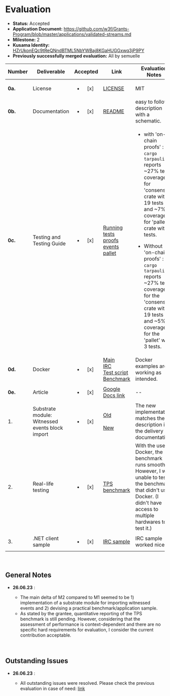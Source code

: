 # Evaluation

- **Status:** Accepted
- **Application Document:** https://github.com/w3f/Grants-Program/blob/master/applications/validated-streams.md
- **Milestone:** 2 
- **Kusama Identity:** [HZrUkonEQc9tReQNndBTML5NbYWBaj8KGaHUGGxwq3jP9PY](https://explorer.polkascan.io/kusama/account/HZrUkonEQc9tReQNndBTML5NbYWBaj8KGaHUGGxwq3jP9PY)
- **Previously successfully merged evaluation:** All by semuelle

| Number | Deliverable | Accepted | Link | Evaluation Notes |
| ------ | ----------- | :------: | ---- |----------------- |
| **0a.** | License | <ul><li>[x] </li></ul> | [LICENSE](https://github.com/comrade-coop/validated-streams/blob/6f9478b84ea5730fceaae50c04b62e1ecee88fed/LICENSE) | MIT |
| **0b.** | Documentation | <ul><li>[x] </li></ul> | [README](https://github.com/comrade-coop/validated-streams/blob/6f9478b84ea5730fceaae50c04b62e1ecee88fed/README.md) | easy to follow description with a schematic. |
| **0c.** | Testing and Testing Guide | <ul><li>[x] </li></ul> | [Running tests](https://github.com/comrade-coop/validated-streams/blob/6f9478b84ea5730fceaae50c04b62e1ecee88fed/README.md#testing) <br> [proofs](https://github.com/comrade-coop/validated-streams/blob/6f9478b84ea5730fceaae50c04b62e1ecee88fed/consensus/src/proofs/tests.rs) <br> [events](https://github.com/comrade-coop/validated-streams/blob/b5a9437b2e59881a64c63596ded9144f72a39ad5/consensus/src/events/tests.rs) <br> [pallet](https://github.com/comrade-coop/validated-streams/blob/a8a55ab7f2f16401c8aefefccdcdfa4638ddb39a/pallet/src/tests.rs) | <ul><li> with 'on-chain proofs' : `cargo tarpaulin` reports ~27% test coverage for 'consensus' crate with 19 tests and ~7% coverage for 'pallet' crate with 8 tests. </li></ul><ul><li> Without 'on-chain proofs' : `cargo tarpaulin` reports ~27% test coverage for the 'consensus' crate with 19 tests and ~5% coverage for the 'pallet' with 3 tests. |
| **0d.** | Docker | <ul><li>[x] </li></ul> | [Main](https://github.com/comrade-coop/validated-streams/blob/64db1c20f561115f807f41c5da58bca7b3325d5a/Dockerfile) <br> [IRC](https://github.com/comrade-coop/validated-streams/blob/beb99456091f33f1f1b3cf6a555ff656c107e9cf/samples/irc/Dockerfile) <br> [Test script](https://github.com/comrade-coop/validated-streams/blob/f0acdceb66846ab001e652a14a38a71a7ec6b05c/samples/basic/run-example.sh) <br> [Benchmark](https://github.com/comrade-coop/validated-streams/blob/64db1c20f561115f807f41c5da58bca7b3325d5a/samples/tps-benchmark/Dockerfile) | Docker examples are working as intended. |
| **0e.** | Article |  <ul><li>[x] </li></ul> |[Google Docs link](https://docs.google.com/document/u/1/d/12EsVUDydsDWfngQP6-zYRiC-dFbn696Evr3VSxgcpjU/edit) | --
| 1. | Substrate module: Witnessed events block import | <ul><li>[x] </li></ul> |[Old](https://github.com/comrade-coop/validated-streams/blob/fa7e20c5f0bf34cd8b89f975eceb6e29955202ab/node/src/streams/services/witness_block_import.rs) <br><br>[New](https://github.com/comrade-coop/validated-streams/blob/9d1dd933395f9cca69834ccb43b3330922d531c4/consensus/src/block_import.rs) | The new implementation matches the description in the delivery documentation. |
| 2. | Real-life testing | <ul><li>[x] </li></ul> | [TPS benchmark](https://github.com/comrade-coop/validated-streams/tree/c083a83ad497dcb338501c66691680b1acfc29f0/samples/tps-benchmark) | With the use of Docker, the benchmark runs smoothly. However, I was unable to test the benchmark that didn't use Docker. (I didn't have access to multiple hardwares to test it.) |
| 3. | .NET client sample | <ul><li>[x] </li></ul> | [IRC sample](https://github.com/comrade-coop/validated-streams/tree/5dc862fc2fe3cab7e8b6e2272b89ff21607a4038/samples/irc) | IRC sample worked nicely 


<br>

## General Notes
- **26.06.23** : 
  
  - The main delta of M2 compared to M1 seemed to be 1) implementation of a substrate module for importing witnessed events and 2) devising a practical benchmark/application sample.
  - As stated by the grantee, quantitative reporting of the TPS benchmark is still pending. However, considering that the assessment of performance is context-dependent and there are no specific hard requirements for evaluation, I consider the current contribution acceptable.  

<br>

## Outstanding Issues
- **26.06.23** : 
  
  - All outstanding issues were resolved. Please check the previous evaluation in case of need: [link](https://github.com/w3f/Grant-Milestone-Delivery/blob/0ff27610f39a30dfe7e27bdbc18a70ced73b546e/evaluations/validated-streams_2_arahangua.md) 